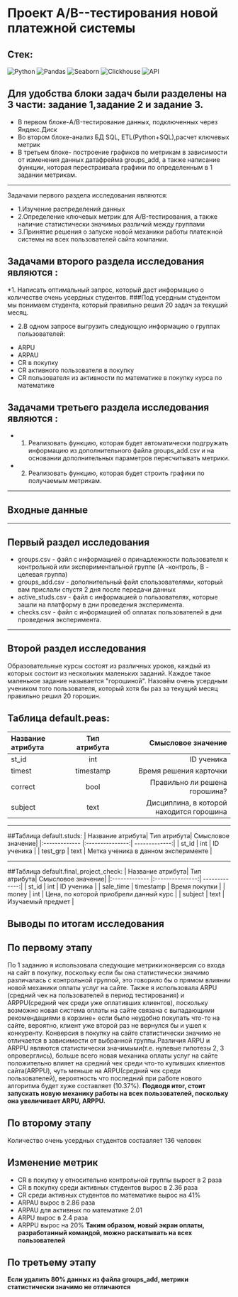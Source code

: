 # Проект A/B--тестирования новой платежной системы 
## Стек:
![Python](https://img.shields.io/badge/python-3670A0?style=for-the-badge&logo=python&logoColor=ffdd54)
![Pandas](https://img.shields.io/badge/pandas-%23150458.svg?style=for-the-badge&logo=pandas&logoColor=white)
![Seaborn](https://img.shields.io/badge/Seaborn-blue?logo=seaborn&logoColor=white&style=for-the-badge)
![Clickhouse](https://camo.githubusercontent.com/317deacab8b76427e3055c39199ac23c1d09699098327690178ff9af3611d0f6/68747470733a2f2f696d672e736869656c64732e696f2f62616467652f2d436c69636b686f7573652d4646463f7374796c653d666f722d7468652d6261646765266c6f676f3d436c69636b686f757365)
![API](https://camo.githubusercontent.com/baaf5e1a9158523784ea96088085eeb4b44ac2932739d1dfa4eee337ee7977af/68747470733a2f2f696d672e736869656c64732e696f2f62616467652f2d4150492d4646363630303f7374796c653d666f722d7468652d6261646765266c6f676f3d415049)

## Для удобства блоки задач были разделены на 3 части: задание 1,задание 2 и задание 3. 
* В первом блоке-A/B-тестирование данных, подключенных через Яндекс.Диск
* Во втором блоке-анализ БД SQL, ETL(Python+SQL),расчет ключевых метрик
* В третьем блоке- построение графиков по метрикам в зависимости от изменения данных датафрейма groups_add, а также написание функции, которая перестраивала графики по определенным в 1 задании метрикам. 
______
Задачами первого раздела исследования являются:
* 1.Изучение распределений данных
* 2.Определение ключевых метрик для A/B-тестирования, а также наличие статистически значимых различий между группами
* 3.Принятие решения о запуске новой механики работы платежной системы на всех пользователей сайта компании. 
## Задачами второго раздела исследования являются : 
*1. Написать оптимальный запрос, который даст информацию о количестве очень усердных студентов. ###Под усердным
студентом мы понимаем студента, который правильно решил 20 задач за текущий месяц. 
* 2.В одном запросе выгрузить следующую информацию о группах пользователей:
+ ARPU
+ ARPAU
+ CR в покупку
+ СR активного пользователя в покупку
+ CR пользователя из активности по математике в покупку курса по математике
## Задачами третьего раздела исследования являются : 
* 1. Реализовать функцию, которая будет автоматически подгружать информацию из дополнительного файла groups_add.csv и на основании дополнительных параметров пересчитывать метрики.
* 2. Реализовать функцию, которая будет строить графики по получаемым метрикам.
_______
## **Входные данные** 
_____
## Первый раздел исследования 
* groups.csv - файл с информацией о принадлежности пользователя к контрольной или экспериментальной группе (А -контроль, B - целевая группа)
* groups_add.csv - дополнительный файл спользователями, который вам прислали спустя 2 дня после передачи данных
* active_studs.csv - файл с информацией о пользователях, которые зашли на платформу в дни проведения эксперимента.
* checks.csv - файл с информацией об оплатах пользователей в дни проведения эксперимента.
_____
## Второй раздел исследования 
Образовательные курсы состоят из различных уроков, каждый из которых состоит из нескольких маленьких заданий. Каждое такое маленькое задание называется "горошиной".
Назовём очень усердным учеником того пользователя, который хотя бы раз
за текущий месяц правильно решил 20 горошин.
## Таблица default.peas:
| Название атрибута| Тип атрибута| Смысловое значение|
|:------------- |:---------------:| -------------:|
| st_id         | int          | ID ученика        |
| timest         | timestamp          | Время решения карточки        |
| correct         | bool          | Правильно ли решена горошина?        |
| subject         | text          | Дисциплина, в которой находится горошина        |
_____
##Таблица default.studs:
| Название атрибута| Тип атрибута| Смысловое значение|
|:------------- |:---------------:| -------------:|
| st_id         | int          | ID ученика        |
| test_grp         | text          | Метка ученика в данном эксперименте        |
_____
##Таблица default.final_project_check:
| Название атрибута| Тип атрибута| Смысловое значение|
|:------------- |:---------------:| -------------:|
| st_id         | int          | ID ученика        |
| sale_time         | timestamp          | Время покупки        |
| money         | int          | Цена, по которой приобрели данный курс        |
| subject         | text          | Изучаемый предмет        |

## Выводы по итогам исследования 
  ## По первому этапу 
По 1 заданию я использовала следующие метрики:конверсия со входа на сайт в покупку, поскольку если бы она статистически значимо различалась с контрольной группой, это говорило бы о прямом влиянии новой механики оплаты услуг на сайте. Также я использовала ARPU (средний чек на пользователей в период тестирования) и ARPPU(средний чек среди уже оплативших клиентов), поскольку возможно новая система оплаты на сайте связана с выпадающими рекомендациями в корзине+ если было неудобно покупать что-то на сайте, вероятно, клиент уже второй раз не вернулся бы и ушел к конкуренту.
Конверсия в покупку на сайте статистически значимо не отличается в зависимости от выбранной группы.Различия ARPU и ARPPU являются статистически значимыми(т.е. нулевые гипотезы 2, 3 опроверглись), больше всего новая механика оплаты услуг на сайте положительно влияет на средний чек среди что-то купивших клиентов сайта(ARPPU), чуть меньше на ARPU(средний чек среди пользователей), вероятность что последний при работе нового алгоритма будет хуже составляет (10.37%). 
   **Подводя итог, стоит запускать новую механику работы на всех пользователей, поскольку она увеличивает ARPU, ARPPU.**
  ## По второму этапу
  Количество очень усердных студентов составляет 136 человек 
  ## Изменение метрик 
  * CR в покупку у относительно контрольной группы вырост в 2 раза
  * CR в покупку среди активных студентов вырос в 2.36 раза
  * CR среди активных студентов по математике вырос на 41%
  * ARPAU вырос в 2.86 раза
  * ARPAU для активных по математике 2.01
  * ARPU вырос в 2.4 раза
  * ARPPU вырос на 20%
**Таким образом, новый экран оплаты, разработанный командой, можно раскатывать на всех пользователей** 
  ## По третьему этапу 
**Если удалить 80% данных из файла groups_add, метрики статистически значимо не отличаются**
